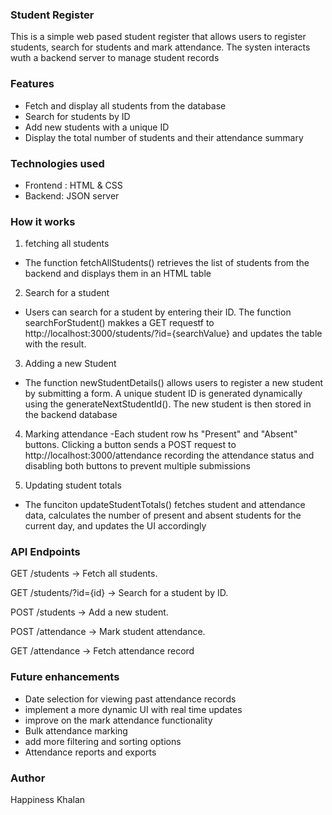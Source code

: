 ### Student Register


This is a simple web pased student register that allows users to register students, search for students and mark attendance. The systen interacts wuth a backend server to manage student records

### Features
- Fetch and display all students from the database
- Search for students by ID
- Add new students with a unique ID
- Display the total number of students and their attendance summary

### Technologies used
- Frontend : HTML & CSS 
- Backend: JSON server 

### How it works
1. fetching all students

- The function fetchAllStudents() retrieves the list of students from the backend and displays them in an HTML table

2. Search for a student
- Users can search for a student by entering their ID. The function searchForStudent() makkes a GET requestf to http://localhost:3000/students/?id={searchValue} and updates the table with the result.

3. Adding a new Student

- The function newStudentDetails() allows users to register a new student by submitting a form. A unique student ID is generated dynamically using the generateNextStudentId(). The new student is then stored in the backend database

4. Marking attendance 
-Each student row hs "Present" and "Absent" buttons. Clicking a button sends a POST request to http://localhost:3000/attendance recording the attendance status and disabling both buttons to prevent multiple submissions

5. Updating student totals
- The funciton updateStudentTotals() fetches student and attendance data, calculates the number of present and absent students for the current day, and updates the UI accordingly


### API Endpoints

GET /students → Fetch all students.

GET /students/?id={id} → Search for a student by ID.

POST /students → Add a new student.

POST /attendance → Mark student attendance.

GET /attendance → Fetch attendance record

### Future enhancements 
- Date selection for viewing past attendance records
- implement a more dynamic UI with real time updates
- improve on the mark attendance functionality
- Bulk attendance marking
- add more filtering and sorting options
- Attendance reports and exports



### Author 
Happiness Khalan